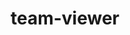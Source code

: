 ---
layout: default
title: team-viewer
parent: device-details
grand_parent: GUI
nav_order: 1
permalink: /:grand_parent/:parent/:title
---